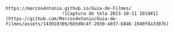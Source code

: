                                                                         https://marcos4ntonio.github.io/Guia-de-Filmes/
                         ![Captura de tela 2023-10-11 101941](https://github.com/Marcos4ntonio/Guia-de-Filmes/assets/143010309/6b5d0c4f-2030-4037-b846-1040f8a3307b)


